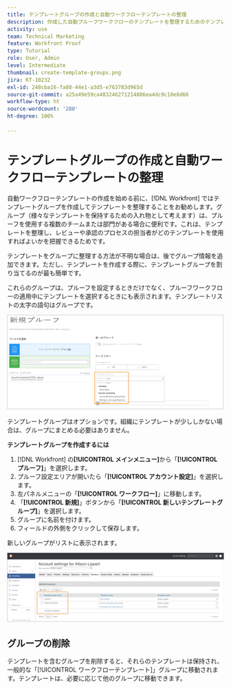 ```yaml
---
title: テンプレートグループの作成と自動ワークフローテンプレートの整理
description: 作成した自動プルーフワークフローのテンプレートを整理するためのテンプレートグループの作成方法を説明します。
activity: use
team: Technical Marketing
feature: Workfront Proof
type: Tutorial
role: User, Admin
level: Intermediate
thumbnail: create-template-groups.png
jira: KT-10232
exl-id: 248cba16-fa88-44e1-a3d5-e763783d965d
source-git-commit: a25a49e59ca483246271214886ea4dc9c10e8d66
workflow-type: ht
source-wordcount: '280'
ht-degree: 100%

---
```


# テンプレートグループの作成と自動ワークフローテンプレートの整理

自動ワークフローテンプレートの作成を始める前に、[!DNL Workfront] ではテンプレートグループを作成してテンプレートを整理することをお勧めします。グループ（様々なテンプレートを保持するための入れ物として考えます）は、プルーフを使用する複数のチームまたは部門がある場合に便利です。これは、テンプレートを整理し、レビューや承認のプロセスの担当者がどのテンプレートを使用すればよいかを把握できるためです。

テンプレートをグループに整理する方法が不明な場合は、後でグループ情報を追加できます。ただし、テンプレートを作成する際に、テンプレートグループを割り当てるのが最も簡単です。

これらのグループは、プルーフを設定するときだけでなく、プルーフワークフローの適用中にテンプレートを選択するときにも表示されます。テンプレートリストの太字の語句はグループです。

![テンプレートを選択すると、テンプレートグループが太字で表示されます](assets/proof-system-setups-template-group-show-on-upload.png)

テンプレートグループはオプションです。組織にテンプレートが少ししかない場合は、グループにまとめる必要はありません。

**テンプレートグループを作成するには**

1. [!DNL Workfront] の&#x200B;**[!UICONTROL メインメニュー]**&#x200B;から「**[!UICONTROL プルーフ]**」を選択します。
1. プルーフ設定エリアが開いたら「**[!UICONTROL アカウント設定]**」を選択します。
1. 左パネルメニューの「**[!UICONTROL ワークフロー]**」に移動します。
1. 「**[!UICONTROL 新規]**」ボタンから「**[!UICONTROL 新しいテンプレートグループ]**」を選択します。
1. グループに名前を付けます。
1. フィールドの外側をクリックして保存します。

新しいグループがリストに表示されます。

![プルーフワークフロー設定のテンプレートグループのリスト](assets/proof-system-setups-template-group-groups-set-up.png)

## グループの削除

テンプレートを含むグループを削除すると、それらのテンプレートは保持され、一般的な「[!UICONTROL ワークフローテンプレート]」グループに移動されます。テンプレートは、必要に応じて他のグループに移動できます。

<!--
Learn More Icon
Create and manage Automated Workflow templates
-->
